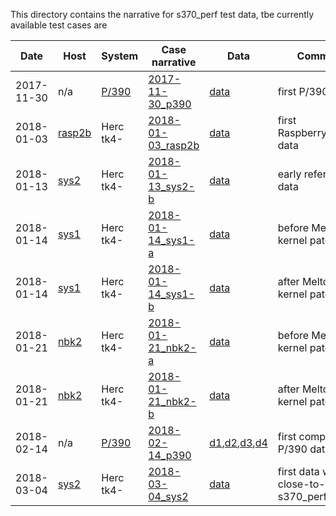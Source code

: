 This directory contains the narrative for s370_perf test data,
tbe currently available test cases are

| Date | Host | System | Case narrative | Data | Comment |
| ---- | ---- | ------ | --------- | ---- | ------- |
| 2017-11-30 | n/a  | [P/390](sysinfo_p390.md) | [2017-11-30_p390](2017-11-30_p390.md) | [data](../data/2017-11-30_p390.dat) | first P/390 data |
| 2018-01-03 | [rasp2b](hostinfo_rasp2b.md) | Herc tk4- | [2018-01-03_rasp2b](2018-01-03_rasp2b.md) | [data](../data/2018-01-03_rasp2b.dat) | first Raspberry/ARMv7 data|
| 2018-01-13 | [sys2](hostinfo_sys2.md) | Herc tk4- | [2018-01-13_sys2-b](2018-01-13_sys2-b.md) | [data](../data/2018-01-13_sys2-b.dat) | early reference data |
| 2018-01-14 | [sys1](hostinfo_sys1.md) | Herc tk4- | [2018-01-14_sys1-a](2018-01-14_sys1-a.md) | [data](../data/2018-01-14_sys1-a.dat) | before Meltdown kernel patch |
| 2018-01-14 | [sys1](hostinfo_sys1.md) | Herc tk4- | [2018-01-14_sys1-b](2018-01-14_sys1-b.md) | [data](../data/2018-01-14_sys1-b.dat) | after Meltdown kernel patch |
| 2018-01-21 | [nbk2](hostinfo_nbk2.md) | Herc tk4- | [2018-01-21_nbk2-a](2018-01-21_nbk2-a.md) | [data](../data/2018-01-21_nbk2-a.dat) | before Meltdown kernel patch |
| 2018-01-21 | [nbk2](hostinfo_nbk2.md) | Herc tk4- | [2018-01-21_nbk2-b](2018-01-21_nbk2-b.md) | [data](../data/2018-01-21_nbk2-b.dat) | after Meltdown kernel patch |
| 2018-02-14 | n/a  | [P/390](sysinfo_p390.md) | [2018-02-14_p390](2018-02-14_p390.md) | [d1](../data/2018-02-14_p390.dat),[d2](../data/2018-02-14_p390-raw.dat),[d3](../data/2018-02-14_p390-t900.dat),[d4](../data/2018-02-14_p390-t900-raw.dat) | first complete P/390 data |
| 2018-03-04 | [sys2](hostinfo_sys2.md) | Herc tk4- | [2018-03-04_sys2](2018-03-04_sys2.md) | [data](../data/2018-03-04_sys2.dat) | first data with close-to-final s370_perf |
